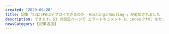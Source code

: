 ```yaml
---
created: "2020-06-28"
title: 記事「S3にSPAはデプロイできるのか -HostingとRouting-」が追加されました
description: できます。S3 の設定ページで エラードキュメント に index.html をセットするだけで良いです。CloudFront がなくてもできます。
newsCategory: [記事追加]
---
```

